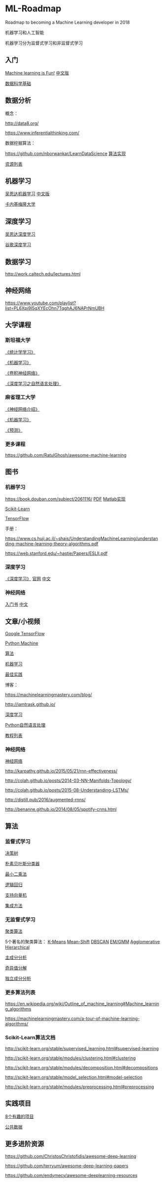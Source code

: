 # ML-Roadmap
Roadmap to becoming a Machine Learning developer in 2018




机器学习和人工智能

机器学习分为监督式学习和非监督式学习

## 入门

[Machine learning is Fun!](https://medium.com/@ageitgey/machine-learning-is-fun-80ea3ec3c471)
[中文版](https://zhuanlan.zhihu.com/p/24339995)

[数据科学基础](https://becominghuman.ai/data-science-simplified-principles-and-process-b06304d63308)

## 数据分析

概念：

http://data8.org/

https://www.inferentialthinking.com/

数据挖掘算法：

https://github.com/nborwankar/LearnDataScience
[算法实现](https://github.com/donnemartin/data-science-ipython-notebooks#scikit-learn)

[资源列表](https://www.datascienceweekly.org/data-science-resources/the-big-list-of-data-science-resources)

## 机器学习

[吴恩达机器学习](https://www.coursera.org/learn/machine-learning)
[中文版](http://open.163.com/special/opencourse/machinelearning.html)

[卡内基梅隆大学](http://www.cs.cmu.edu/~tom/10701_sp11/lectures.shtml)

## 深度学习

[吴恩达深度学习](https://mooc.study.163.com/smartSpec/detail/1001319001.htm)

[谷歌深度学习](https://www.udacity.com/course/deep-learning--ud730)

## 数据学习

http://work.caltech.edu/lectures.html

## 神经网络

https://www.youtube.com/playlist?list=PL6Xpj9I5qXYEcOhn7TqghAJ6NAPrNmUBH

## 大学课程

### 斯坦福大学

[《统计学学习》](https://lagunita.stanford.edu/courses/HumanitiesandScience/StatLearning/Winter2015/about)

[《机器学习》](http://cs229.stanford.edu/)

[《卷积神经网络》](http://cs231n.stanford.edu/)

[《深度学习之自然语言处理》](http://cs224d.stanford.edu/)

### 麻省理工大学

[《神经网络介绍》](http://ocw.mit.edu/courses/brain-and-cognitive-sciences/9-641j-introduction-to-neural-networks-spring-2005/index.htm)

[《机器学习》](http://ocw.mit.edu/courses/electrical-engineering-and-computer-science/6-867-machine-learning-fall-2006/)

[《预测》](http://ocw.mit.edu/courses/sloan-school-of-management/15-097-prediction-machine-learning-and-statistics-spring-2012/index.htm)

### 更多课程

https://github.com/RatulGhosh/awesome-machine-learning

## 图书

### 机器学习

https://book.douban.com/subject/2061116/
[PDF](http://users.isr.ist.utl.pt/~wurmd/Livros/school/Bishop%20-%20Pattern%20Recognition%20And%20Machine%20Learning%20-%20Springer%20%202006.pdf)
[Matlab实现](https://github.com/PRML/PRMLT)

[Scikit-Learn](https://book.douban.com/subject/26279609/)

[TensorFlow](https://book.douban.com/subject/26840215/)

手册：

https://www.cs.huji.ac.il/~shais/UnderstandingMachineLearning/understanding-machine-learning-theory-algorithms.pdf

https://web.stanford.edu/~hastie/Papers/ESLII.pdf

### 深度学习

[《深度学习》](https://book.douban.com/subject/27087503/)
[官网](http://www.deeplearningbook.org/)
[中文](https://github.com/exacity/deeplearningbook-chinese)

### 神经网络

[入门书](http://neuralnetworksanddeeplearning.com/)
[中文](https://tigerneil.gitbooks.io/neural-networks-and-deep-learning-zh/content/)

## 文章/小视频

[Google TensorFlow](https://www.youtube.com/playlist?list=PLOU2XLYxmsIIuiBfYad6rFYQU_jL2ryal)

[Python Machine](https://pythonprogramming.net/machine-learning-tutorial-python-introduction/)

[算法](https://medium.com/machine-learning-101)

[机器学习](https://medium.com/machine-learning-for-humans)

[最佳实践](http://martin.zinkevich.org/rules_of_ml/rules_of_ml.pdf)

博客：

https://machinelearningmastery.com/blog/

http://iamtrask.github.io/

[深度学习](http://www.deeplearningbook.org/)

[Python自然语言处理](http://www.nltk.org/book/)

[教程列表](https://github.com/ujjwalkarn/Machine-Learning-Tutorials)

### 神经网络

[神经网络](https://www.youtube.com/playlist?list=PLZHQObOWTQDNU6R1_67000Dx_ZCJB-3pi)

http://karpathy.github.io/2015/05/21/rnn-effectiveness/

http://colah.github.io/posts/2014-03-NN-Manifolds-Topology/

http://colah.github.io/posts/2015-08-Understanding-LSTMs/

http://distill.pub/2016/augmented-rnns/

http://benanne.github.io/2014/08/05/spotify-cnns.html

## 算法

### 监督式学习

[决策树](https://en.wikipedia.org/wiki/Decision_tree)

[朴素贝叶斯分类器](https://en.wikipedia.org/wiki/Naive_Bayes_classifier)

[最小二乘法](https://en.wikipedia.org/wiki/Ordinary_least_squares)

[逻辑回归](https://en.wikipedia.org/wiki/Logistic_regression)

[支持向量机](https://en.wikipedia.org/wiki/Support_vector_machine)

[集成方法](https://en.wikipedia.org/wiki/Ensemble_learning)

### 无监督式学习

[聚类算法](https://en.wikipedia.org/wiki/Cluster_analysis)

5个著名的聚类算法：
[K-Means](https://en.wikipedia.org/wiki/K-means_clustering)
[Mean-Shift](https://en.wikipedia.org/wiki/Mean_shift)
[DBSCAN](https://en.wikipedia.org/wiki/DBSCAN)
[EM/GMM](https://en.wikipedia.org/wiki/Expectation%E2%80%93maximization_algorithm)
[Agglomerative Hierarchical](https://en.wikipedia.org/wiki/Hierarchical_clustering)

[主成分分析](https://en.wikipedia.org/wiki/Principal_component_analysis)

[奇异值分解](https://en.wikipedia.org/wiki/Singular-value_decomposition)

[独立成分分析](https://en.wikipedia.org/wiki/Independent_component_analysis)

### 更多算法列表

https://en.wikipedia.org/wiki/Outline_of_machine_learning#Machine_learning_algorithms

https://machinelearningmastery.com/a-tour-of-machine-learning-algorithms/

### Scikit-Learn算法文档

http://scikit-learn.org/stable/supervised_learning.html#supervised-learning

http://scikit-learn.org/stable/modules/clustering.html#clustering

http://scikit-learn.org/stable/modules/decomposition.html#decompositions

http://scikit-learn.org/stable/model_selection.html#model-selection

http://scikit-learn.org/stable/modules/preprocessing.html#preprocessing

## 实践项目

[8个有趣的项目](https://elitedatascience.com/machine-learning-projects-for-beginners)

[公共数据](https://github.com/awesomedata/awesome-public-datasets)

## 更多进阶资源

https://github.com/ChristosChristofidis/awesome-deep-learning

https://github.com/terryum/awesome-deep-learning-papers

https://github.com/endymecy/awesome-deeplearning-resources
